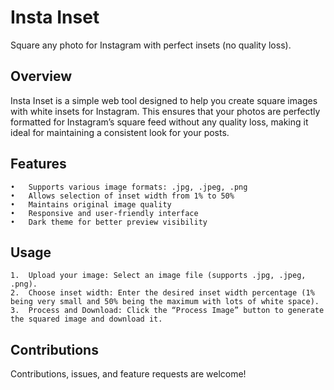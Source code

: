 # Insta Inset

Square any photo for Instagram with perfect insets (no quality loss).

## Overview

Insta Inset is a simple web tool designed to help you create square images with white insets for Instagram. This ensures that your photos are perfectly formatted for Instagram’s square feed without any quality loss, making it ideal for maintaining a consistent look for your posts.

## Features

	•	Supports various image formats: .jpg, .jpeg, .png
	•	Allows selection of inset width from 1% to 50%
	•	Maintains original image quality
	•	Responsive and user-friendly interface
	•	Dark theme for better preview visibility

## Usage

	1.	Upload your image: Select an image file (supports .jpg, .jpeg, .png).
	2.	Choose inset width: Enter the desired inset width percentage (1% being very small and 50% being the maximum with lots of white space).
	3.	Process and Download: Click the “Process Image” button to generate the squared image and download it.

## Contributions

Contributions, issues, and feature requests are welcome!